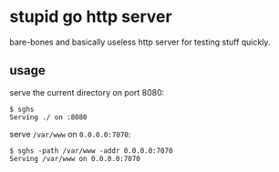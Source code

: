 # stupid go http server
bare-bones and basically useless http server for testing stuff quickly.

## usage
serve the current directory on port 8080:
```console
$ sghs
Serving ./ on :8080
```

serve `/var/www` on `0.0.0.0:7070`:
```console
$ sghs -path /var/www -addr 0.0.0.0:7070
Serving /var/www on 0.0.0.0:7070
```
